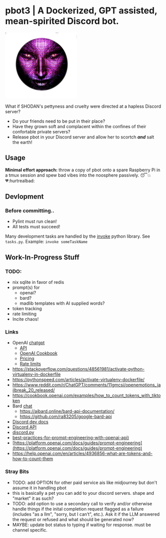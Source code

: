 # pbot3 | A Dockerized, GPT assisted, mean-spirited Discord bot.

![](docs/assets/img/shodan_transparent.png)

What if SHODAN's pettyness and cruelty were directed at a hapless Discord server?

- Do your friends need to be put in their place?
- Have they grown soft and complacent within the confines of their confortable private servers?
- Release pbot in your Discord server and allow her to scortch ***and*** salt the earth!

## Usage

**Minimal effort approach:** throw a copy of pbot onto a spare Raspberry Pi in a tmux session and spew bad vibes into the noosphere passively. :sleeping::boom::broken_heart::hurtrealbad:
<br>

## Devlopment

### Before committing..
- Pylint must run clean!
- All tests must succeed!

Many development tasks are handled by the [invoke](https://docs.pyinvoke.org/en/stable/) python library. See `tasks.py`.
Example: `invoke someTaskName`

## Work-In-Progress Stuff

### TODO:

- nix sqlite in favor of redis
- prompt(s) for
  - openai?
  - bard?
  - madlib templates with AI supplied words?
- token tracking
- rate limiting
- Incite chaos!

### Links

- OpenAI [chatgpt](https://chat.openai.com/)
  - [API](https://platform.openai.com/docs/overview)
  - [OpenAI Cookbook](https://cookbook.openai.com/)
  - [Pricing](https://openai.com/pricing)
  - [Rate limits](https://platform.openai.com/docs/guides/rate-limits/?context=tier-free)
- https://stackoverflow.com/questions/48561981/activate-python-virtualenv-in-dockerfile
- https://pythonspeed.com/articles/activate-virtualenv-dockerfile/
- https://www.reddit.com/r/ChatGPT/comments/11gmcsi/openemotions_jailbreak_20_released/
- https://cookbook.openai.com/examples/how_to_count_tokens_with_tiktoken
- Bard [chat](https://bard.google.com/chat)
    - https://aibard.online/bard-api-documentation/
    - https://github.com/ra83205/google-bard-api
- [Discord dev docs](https://discord.com/developers/applications)
- [Discord API](https://discordpy.readthedocs.io/en/stable/api.html#message)
- [discord.py](https://discordpy.readthedocs.io/en/stable/api.html)
- [best-practices-for-prompt-engineering-with-openai-api)](https://help.openai.com/en/articles/6654000-best-practices-for-prompt-engineering-with-openai-api)
- [https://platform.openai.com/docs/guides/prompt-engineering](https://platform.openai.com/docs/guides/prompt-engineering)
- https://help.openai.com/en/articles/4936856-what-are-tokens-and-how-to-count-them

### Stray Bits
- TODO: add OPTION for other paid service ais like midjourney but don't assume it in handling pbot
- this is basically a pet you can add to your discord servers. shape and "market" it as such?
- TODO: add option to use a secondary call to verify and/or otherwise handle things if the inital completion request flagged as a failure (includes "as a llm", "sorry, but I can’t", etc.). Ask it if the LLM answered the request or refused and what should be generated now?
- MAYBE: update bot status to typing if waiting for response. must be channel specific.
